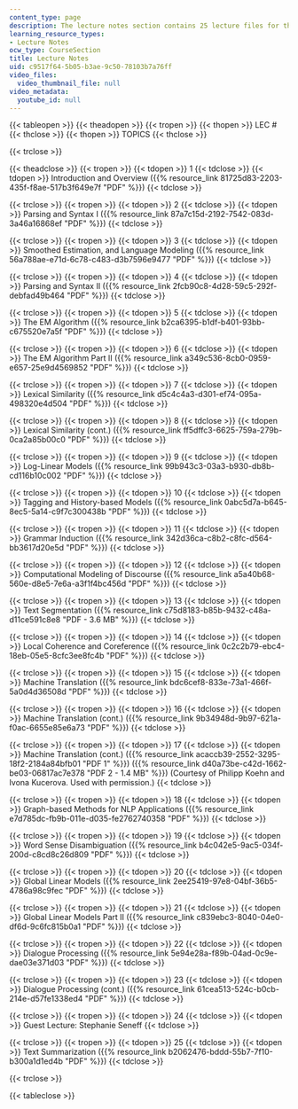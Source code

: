 ```yaml
---
content_type: page
description: The lecture notes section contains 25 lecture files for the course.
learning_resource_types:
- Lecture Notes
ocw_type: CourseSection
title: Lecture Notes
uid: c9517f64-5b05-b3ae-9c50-78103b7a76ff
video_files:
  video_thumbnail_file: null
video_metadata:
  youtube_id: null
---
```


{{< tableopen >}}
{{< theadopen >}}
{{< tropen >}}
{{< thopen >}}
LEC #
{{< thclose >}}
{{< thopen >}}
TOPICS
{{< thclose >}}

{{< trclose >}}

{{< theadclose >}}
{{< tropen >}}
{{< tdopen >}}
1
{{< tdclose >}}
{{< tdopen >}}
Introduction and Overview ({{% resource_link 81725d83-2203-435f-f8ae-517b3f649e7f "PDF" %}})
{{< tdclose >}}

{{< trclose >}}
{{< tropen >}}
{{< tdopen >}}
2
{{< tdclose >}}
{{< tdopen >}}
Parsing and Syntax I ({{% resource_link 87a7c15d-2192-7542-083d-3a46a16868ef "PDF" %}})
{{< tdclose >}}

{{< trclose >}}
{{< tropen >}}
{{< tdopen >}}
3
{{< tdclose >}}
{{< tdopen >}}
Smoothed Estimation, and Language Modeling ({{% resource_link 56a788ae-e71d-6c78-c483-d3b7596e9477 "PDF" %}})
{{< tdclose >}}

{{< trclose >}}
{{< tropen >}}
{{< tdopen >}}
4
{{< tdclose >}}
{{< tdopen >}}
Parsing and Syntax II ({{% resource_link 2fcb90c8-4d28-59c5-292f-debfad49b464 "PDF" %}})
{{< tdclose >}}

{{< trclose >}}
{{< tropen >}}
{{< tdopen >}}
5
{{< tdclose >}}
{{< tdopen >}}
The EM Algorithm ({{% resource_link b2ca6395-b1df-b401-93bb-c675520e7a5f "PDF" %}})
{{< tdclose >}}

{{< trclose >}}
{{< tropen >}}
{{< tdopen >}}
6
{{< tdclose >}}
{{< tdopen >}}
The EM Algorithm Part II ({{% resource_link a349c536-8cb0-0959-e657-25e9d4569852 "PDF" %}})
{{< tdclose >}}

{{< trclose >}}
{{< tropen >}}
{{< tdopen >}}
7
{{< tdclose >}}
{{< tdopen >}}
Lexical Similarity ({{% resource_link d5c4c4a3-d301-ef74-095a-498320e4d504 "PDF" %}})
{{< tdclose >}}

{{< trclose >}}
{{< tropen >}}
{{< tdopen >}}
8
{{< tdclose >}}
{{< tdopen >}}
Lexical Similarity (cont.) ({{% resource_link ff5dffc3-6625-759a-279b-0ca2a85b00c0 "PDF" %}})
{{< tdclose >}}

{{< trclose >}}
{{< tropen >}}
{{< tdopen >}}
9
{{< tdclose >}}
{{< tdopen >}}
Log-Linear Models ({{% resource_link 99b943c3-03a3-b930-db8b-cd116b10c002 "PDF" %}})
{{< tdclose >}}

{{< trclose >}}
{{< tropen >}}
{{< tdopen >}}
10
{{< tdclose >}}
{{< tdopen >}}
Tagging and History-based Models ({{% resource_link 0abc5d7a-b645-8ec5-5a14-c9f7c300438b "PDF" %}})
{{< tdclose >}}

{{< trclose >}}
{{< tropen >}}
{{< tdopen >}}
11
{{< tdclose >}}
{{< tdopen >}}
Grammar Induction ({{% resource_link 342d36ca-c8b2-c8fc-d564-bb3617d20e5d "PDF" %}})
{{< tdclose >}}

{{< trclose >}}
{{< tropen >}}
{{< tdopen >}}
12
{{< tdclose >}}
{{< tdopen >}}
Computational Modeling of Discourse ({{% resource_link a5a40b68-560e-d8e5-7e6a-a3f1f4bc456d "PDF" %}})
{{< tdclose >}}

{{< trclose >}}
{{< tropen >}}
{{< tdopen >}}
13
{{< tdclose >}}
{{< tdopen >}}
Text Segmentation ({{% resource_link c75d8183-b85b-9432-c48a-d11ce591c8e8 "PDF - 3.6 MB" %}})
{{< tdclose >}}

{{< trclose >}}
{{< tropen >}}
{{< tdopen >}}
14
{{< tdclose >}}
{{< tdopen >}}
Local Coherence and Coreference ({{% resource_link 0c2c2b79-ebc4-18eb-05e5-8cfc3ee8fc4b "PDF" %}})
{{< tdclose >}}

{{< trclose >}}
{{< tropen >}}
{{< tdopen >}}
15
{{< tdclose >}}
{{< tdopen >}}
Machine Translation ({{% resource_link bdc6cef8-833e-73a1-466f-5a0d4d36508d "PDF" %}})
{{< tdclose >}}

{{< trclose >}}
{{< tropen >}}
{{< tdopen >}}
16
{{< tdclose >}}
{{< tdopen >}}
Machine Translation (cont.) ({{% resource_link 9b34948d-9b97-621a-f0ac-6655e85e6a73 "PDF" %}})
{{< tdclose >}}

{{< trclose >}}
{{< tropen >}}
{{< tdopen >}}
17
{{< tdclose >}}
{{< tdopen >}}
Machine Translation (cont.) ({{% resource_link acaccb39-2552-3295-18f2-2184a84bfb01 "PDF 1" %}}) ({{% resource_link d40a73be-c42d-1662-be03-06817ac7e378 "PDF 2 - 1.4 MB" %}}) (Courtesy of Philipp Koehn and Ivona Kucerova. Used with permission.)
{{< tdclose >}}

{{< trclose >}}
{{< tropen >}}
{{< tdopen >}}
18
{{< tdclose >}}
{{< tdopen >}}
Graph-based Methods for NLP Applications ({{% resource_link e7d785dc-fb9b-011e-d035-fe2762740358 "PDF" %}})
{{< tdclose >}}

{{< trclose >}}
{{< tropen >}}
{{< tdopen >}}
19
{{< tdclose >}}
{{< tdopen >}}
Word Sense Disambiguation ({{% resource_link b4c042e5-9ac5-034f-200d-c8cd8c26d809 "PDF" %}})
{{< tdclose >}}

{{< trclose >}}
{{< tropen >}}
{{< tdopen >}}
20
{{< tdclose >}}
{{< tdopen >}}
Global Linear Models ({{% resource_link 2ee25419-97e8-04bf-36b5-4786a98c9fec "PDF" %}})
{{< tdclose >}}

{{< trclose >}}
{{< tropen >}}
{{< tdopen >}}
21
{{< tdclose >}}
{{< tdopen >}}
Global Linear Models Part II ({{% resource_link c839ebc3-8040-04e0-df6d-9c6fc815b0a1 "PDF" %}})
{{< tdclose >}}

{{< trclose >}}
{{< tropen >}}
{{< tdopen >}}
22
{{< tdclose >}}
{{< tdopen >}}
Dialogue Processing ({{% resource_link 5e94e28a-f89b-04ad-0c9e-dae03e371d03 "PDF" %}})
{{< tdclose >}}

{{< trclose >}}
{{< tropen >}}
{{< tdopen >}}
23
{{< tdclose >}}
{{< tdopen >}}
Dialogue Processing (cont.) ({{% resource_link 61cea513-524c-b0cb-214e-d57fe1338ed4 "PDF" %}})
{{< tdclose >}}

{{< trclose >}}
{{< tropen >}}
{{< tdopen >}}
24
{{< tdclose >}}
{{< tdopen >}}
Guest Lecture: Stephanie Seneff
{{< tdclose >}}

{{< trclose >}}
{{< tropen >}}
{{< tdopen >}}
25
{{< tdclose >}}
{{< tdopen >}}
Text Summarization ({{% resource_link b2062476-bddd-55b7-7f10-b300a1d1ed4b "PDF" %}})
{{< tdclose >}}

{{< trclose >}}

{{< tableclose >}}